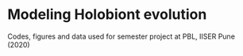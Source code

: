 # Modeling Holobiont evolution

Codes, figures and data used for semester project at PBL, IISER Pune (2020)
